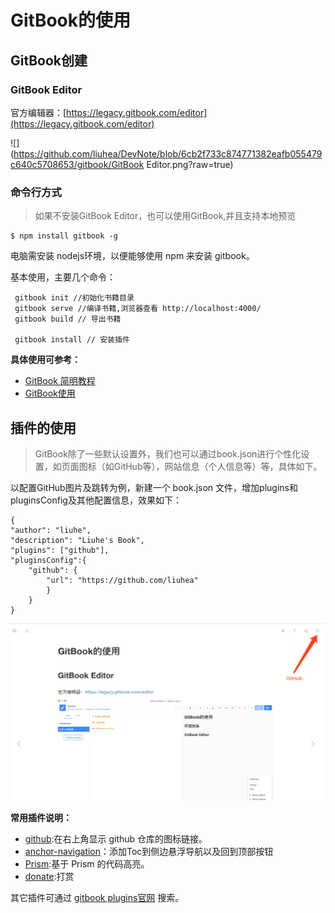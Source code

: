 # GitBook的使用

## GitBook创建

### GitBook Editor

官方编辑器：[https://legacy.gitbook.com/editor](https://legacy.gitbook.com/editor)

![](https://github.com/liuhea/DevNote/blob/6cb2f733c874771382eafb055479c640c5708653/gitbook/GitBook Editor.png?raw=true)

### 命令行方式

> 如果不安装GitBook Editor，也可以使用GitBook,并且支持本地预览

```
$ npm install gitbook -g
```

电脑需安装 nodejs环境，以便能够使用 npm 来安装 gitbook。

基本使用，主要几个命令：

```
 gitbook init //初始化书籍目录
 gitbook serve //编译书籍,浏览器查看 http://localhost:4000/
 gitbook build // 导出书籍

 gitbook install // 安装插件
```

**具体使用可参考：**

* [GitBook 简明教程](http://www.chengweiyang.cn/gitbook/)
* [GitBook使用](https://wuxiaolong.gitbooks.io/wuxiaolong/GitBookGuide.html)

## 插件的使用

> GitBook除了一些默认设置外，我们也可以通过book.json进行个性化设置，如页面图标（如GitHub等），网站信息（个人信息等）等，具体如下。

以配置GitHub图片及跳转为例，新建一个 book.json 文件，增加plugins和pluginsConfig及其他配置信息，效果如下：

```
{
"author": "liuhe",
"description": "Liuhe's Book",
"plugins": ["github"],
"pluginsConfig":{
    "github": {
        "url": "https://github.com/liuhea"    
        }
    }
}
```

![](/GitBook/res/bookjson-github.png)

**常用插件说明：**

* [github](https://plugins.gitbook.com/plugin/github):在右上角显示 github 仓库的图标链接。
* [anchor-navigation](https://plugins.gitbook.com/plugin/anchor-navigation)：添加Toc到侧边悬浮导航以及回到顶部按钮
* [Prism](https://plugins.gitbook.com/plugin/prism):基于 Prism 的代码高亮。
* [donate](https://plugins.gitbook.com/plugin/donate):打赏

其它插件可通过 [gitbook plugins官网](https://plugins.gitbook.com/) 搜索。

